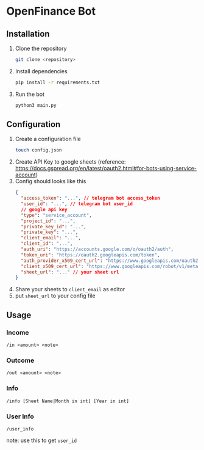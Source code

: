 # OpenFinance Bot
## Installation
1. Clone the repository
    ```bash
    git clone <repository>
    ```
2. Install dependencies
    ```bash
    pip install -r requirements.txt
    ```
3. Run the bot
    ```bash
    python3 main.py
    ```
## Configuration
1. Create a configuration file
    ```bash
    touch config.json
    ```
2. Create API Key to google sheets (reference: https://docs.gspread.org/en/latest/oauth2.html#for-bots-using-service-account)
3. Config should looks like this
    ```json
    {
      "access_token": "...", // telegram bot access_token
      "user_id": "...", // telegram bot user_id
      // google api key
      "type": "service_account",
      "project_id": "...",
      "private_key_id": "...",
      "private_key": "...",
      "client_email": "...",
      "client_id": "...",
      "auth_uri": "https://accounts.google.com/o/oauth2/auth",
      "token_uri": "https://oauth2.googleapis.com/token",
      "auth_provider_x509_cert_url": "https://www.googleapis.com/oauth2/v1/certs",
      "client_x509_cert_url": "https://www.googleapis.com/robot/v1/metadata/x509/openfinance%40openfinance-357405.iam.gserviceaccount.com",
      "sheet_url": "..." // your sheet url
    }
    ```
4. Share your sheets to `client_email` as editor
5. put `sheet_url` to your config file

## Usage
### Income
```
/in <amount> <note>
```

### Outcome
```
/out <amount> <note>
```

### Info
```
/info [Sheet Name|Month in int] [Year in int]
```

### User Info
```
/user_info
```
note: use this to get `user_id`
